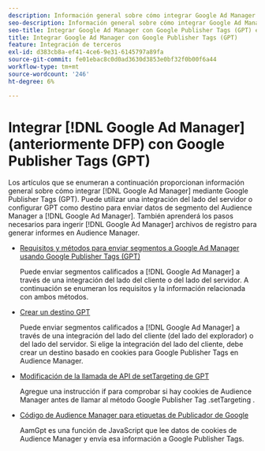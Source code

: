 ```yaml
---
description: Información general sobre cómo integrar Google Ad Manager mediante Google Publisher Tags (GPT).
seo-description: Información general sobre cómo integrar Google Ad Manager mediante Google Publisher Tags (GPT) en Adobe Audience Manager (AAM).
seo-title: Integrar Google Ad Manager con Google Publisher Tags (GPT) en Adobe Audience Manager (AAM)
title: Integrar Google Ad Manager con Google Publisher Tags (GPT)
feature: Integración de terceros
exl-id: d383cb8a-ef41-4ce6-9e31-6145797a89fa
source-git-commit: fe01ebac8c0d0ad3630d3853e0bf32f0b00f6a44
workflow-type: tm+mt
source-wordcount: '246'
ht-degree: 6%

---
```


# Integrar [!DNL Google Ad Manager] (anteriormente DFP) con Google Publisher Tags (GPT)

Los artículos que se enumeran a continuación proporcionan información general sobre cómo integrar [!DNL Google Ad Manager] mediante Google Publisher Tags (GPT). Puede utilizar una integración del lado del servidor o configurar GPT como destino para enviar datos de segmento del Audience Manager a [!DNL Google Ad Manager]. También aprenderá los pasos necesarios para ingerir [!DNL Google Ad Manager] archivos de registro para generar informes en Audience Manager.

* [Requisitos y métodos para enviar segmentos a Google Ad Manager usando Google Publisher Tags (GPT)](/help/using/integration/gpt-aam-destination/gpt-aam-requirements.md)

   Puede enviar segmentos calificados a [!DNL Google Ad Manager] a través de una integración del lado del cliente o del lado del servidor. A continuación se enumeran los requisitos y la información relacionada con ambos métodos.

* [Crear un destino GPT](/help/using/integration/gpt-aam-destination/gpt-aam-create-destination.md)

   Puede enviar segmentos calificados a [!DNL Google Ad Manager] a través de una integración del lado del cliente (del lado del explorador) o del lado del servidor. Si elige la integración del lado del cliente, debe crear un destino basado en cookies para Google Publisher Tags en Audience Manager.

* [Modificación de la llamada de API de setTargeting de GPT](/help/using/integration/gpt-aam-destination/gpt-aam-modify-api.md)

   Agregue una instrucción if para comprobar si hay cookies de Audience Manager antes de llamar al método Google Publisher Tag .setTargeting .

* [Código de Audience Manager para etiquetas de Publicador de Google](/help/using/integration/gpt-aam-destination/gpt-aam-aamgpt-code.md)

   AamGpt es una función de JavaScript que lee datos de cookies de Audience Manager y envía esa información a Google Publisher Tags.
